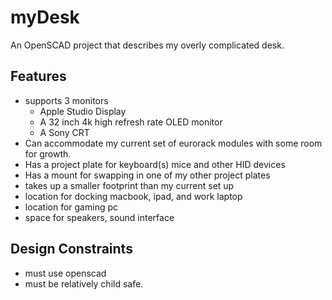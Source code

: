 # myDesk
An OpenSCAD project that describes my overly complicated desk.

## Features
- supports 3 monitors
  - Apple Studio Display
  - A 32 inch 4k high refresh rate OLED monitor
  - A Sony CRT
- Can accommodate my current set of eurorack modules with some room for growth.
- Has a project plate for keyboard(s) mice and other HID devices
- Has a mount for swapping in one of my other project plates
- takes up a smaller footprint than my current set up
- location for docking macbook, ipad, and work laptop
- location for gaming pc
- space for speakers, sound interface

## Design Constraints
- must use openscad
- must be relatively child safe.


